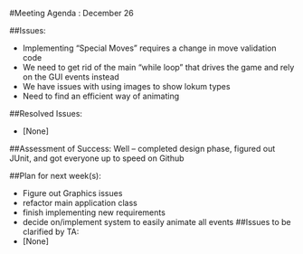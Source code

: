 #Meeting Agenda : December 26

##Issues:

 - Implementing “Special Moves” requires a change in move validation code
 - We need to get rid of the main “while loop” that drives the game and rely on the GUI events instead
 - We have issues with using images to show lokum types
 - Need to find an efficient way of animating

##Resolved Issues:
 - [None]

##Assessment of Success:
Well – completed design phase, figured out JUnit, and got everyone up to speed on Github

##Plan for next week(s):
 - Figure out Graphics issues
 - refactor main application class
 - finish implementing new requirements
 - decide on/implement system to easily animate all events
##Issues to be clarified by TA:
- [None]
